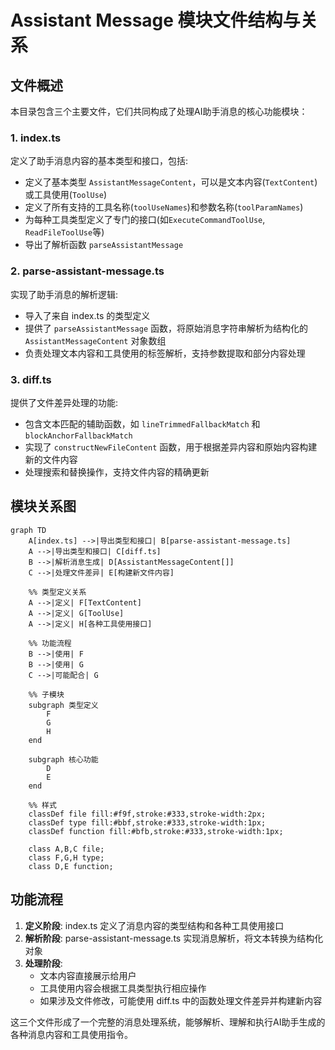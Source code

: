 # Assistant Message 模块文件结构与关系

## 文件概述

本目录包含三个主要文件，它们共同构成了处理AI助手消息的核心功能模块：

### 1. index.ts
定义了助手消息内容的基本类型和接口，包括:
- 定义了基本类型 `AssistantMessageContent`，可以是文本内容(`TextContent`)或工具使用(`ToolUse`)
- 定义了所有支持的工具名称(`toolUseNames`)和参数名称(`toolParamNames`)
- 为每种工具类型定义了专门的接口(如`ExecuteCommandToolUse`, `ReadFileToolUse`等)
- 导出了解析函数 `parseAssistantMessage`

### 2. parse-assistant-message.ts
实现了助手消息的解析逻辑:
- 导入了来自 index.ts 的类型定义
- 提供了 `parseAssistantMessage` 函数，将原始消息字符串解析为结构化的 `AssistantMessageContent` 对象数组
- 负责处理文本内容和工具使用的标签解析，支持参数提取和部分内容处理

### 3. diff.ts
提供了文件差异处理的功能:
- 包含文本匹配的辅助函数，如 `lineTrimmedFallbackMatch` 和 `blockAnchorFallbackMatch`
- 实现了 `constructNewFileContent` 函数，用于根据差异内容和原始内容构建新的文件内容
- 处理搜索和替换操作，支持文件内容的精确更新

## 模块关系图

```mermaid
graph TD
    A[index.ts] -->|导出类型和接口| B[parse-assistant-message.ts]
    A -->|导出类型和接口| C[diff.ts]
    B -->|解析消息生成| D[AssistantMessageContent[]]
    C -->|处理文件差异| E[构建新文件内容]
    
    %% 类型定义关系
    A -->|定义| F[TextContent]
    A -->|定义| G[ToolUse]
    A -->|定义| H[各种工具使用接口]
    
    %% 功能流程
    B -->|使用| F
    B -->|使用| G
    C -->|可能配合| G
    
    %% 子模块
    subgraph 类型定义
        F
        G
        H
    end
    
    subgraph 核心功能
        D
        E
    end
    
    %% 样式
    classDef file fill:#f9f,stroke:#333,stroke-width:2px;
    classDef type fill:#bbf,stroke:#333,stroke-width:1px;
    classDef function fill:#bfb,stroke:#333,stroke-width:1px;
    
    class A,B,C file;
    class F,G,H type;
    class D,E function;
```

## 功能流程

1. **定义阶段**: index.ts 定义了消息内容的类型结构和各种工具使用接口
2. **解析阶段**: parse-assistant-message.ts 实现消息解析，将文本转换为结构化对象
3. **处理阶段**: 
   - 文本内容直接展示给用户
   - 工具使用内容会根据工具类型执行相应操作
   - 如果涉及文件修改，可能使用 diff.ts 中的函数处理文件差异并构建新内容

这三个文件形成了一个完整的消息处理系统，能够解析、理解和执行AI助手生成的各种消息内容和工具使用指令。 